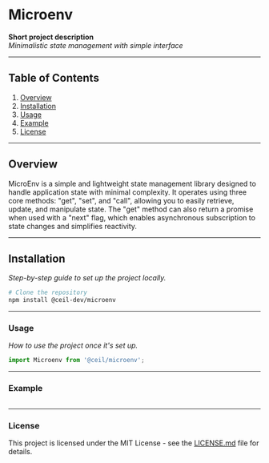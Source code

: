 # Microenv

**Short project description**  
_Minimalistic state management with simple interface_

---

## Table of Contents

1. [Overview](#overview)
2. [Installation](#installation)
3. [Usage](#usage)
4. [Example](#example)
5. [License](#license)

---

## Overview

MicroEnv is a simple and lightweight state management library designed to handle application state with minimal complexity. It operates using three core methods: "get", "set", and "call", allowing you to easily retrieve, update, and manipulate state. The "get" method can also return a promise when used with a "next" flag, which enables asynchronous subscription to state changes and simplifies reactivity.

---

## Installation
_Step-by-step guide to set up the project locally._

```bash
# Clone the repository
npm install @ceil-dev/microenv
```

---

### Usage

_How to use the project once it's set up._

```javascript
import Microenv from '@ceil/microenv';
```

---

### Example

```typescript

```

---

### License

This project is licensed under the MIT License - see the [LICENSE.md](LICENSE.md) file for details.

